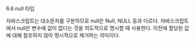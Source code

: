 6.6 null 타입

자바스크립트는 대소문자를 구분하므로 null은 Null, NULL 등과 다르다. 자바스크립트에서 null은 변수에 값이 없다는 것을 의도적으로 명시할 때 사용한다. 이전에 할당된 값에 대해 참조하지 않아 명시적으로 제거하는 의미이다.
